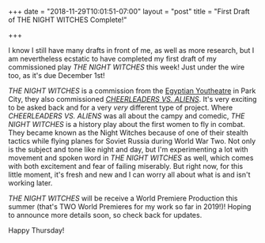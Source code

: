 +++
date = "2018-11-29T10:01:51-07:00"
layout = "post"
title = "First Draft of THE NIGHT WITCHES Complete!"

+++

I know I still have many drafts in front of me, as well as more research, but I am nevertheless ecstatic to have completed my first draft of my commissioned play *THE NIGHT WITCHES* this week! Just under the wire too, as it's due December 1st!

*THE NIGHT WITCHES* is a commission from the [Egyptian Youtheatre](https://www.egyptiantheatrecompany.org/youtheatre) in Park City, they also commissioned [*CHEERLEADERS VS. ALIENS*](https://newplayexchange.org/plays/119869/cheerleaders-vs-aliens). It's very exciting to be asked back and for a very *very* different type of project. Where *CHEERLEADERS VS. ALIENS* was all about the campy and comedic, *THE NIGHT WITCHES* is a history play about the first women to fly in combat. They became known as the Night Witches because of one of their stealth tactics while flying planes for Soviet Russia during World War Two. Not only is the subject and tone like night and day, but I'm experimenting a lot with movement and spoken word in *THE NIGHT WITCHES* as well, which comes with both excitement and fear of failing miserably. But right now, for this little moment, it's fresh and new and I can worry all about what is and isn't working later.

*THE NIGHT WITCHES* will be receive a World Premiere Production this summer (that's TWO World Premieres for my work so far in 2019!)! Hoping to announce more details soon, so check back for updates.

Happy Thursday!